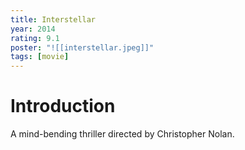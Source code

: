 ```yaml
---
title: Interstellar
year: 2014
rating: 9.1
poster: "![[interstellar.jpeg]]"
tags: [movie]
---
```


# Introduction

A mind-bending thriller directed by Christopher Nolan.
